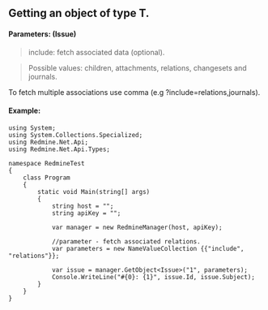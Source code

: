 ## Getting an object of type T. ##

#### Parameters: (Issue) ####

> include: fetch associated data (optional).

> Possible values: children, attachments, relations, changesets and journals.

To fetch multiple associations use comma (e.g ?include=relations,journals).

#### Example: ####
```
using System;
using System.Collections.Specialized;
using Redmine.Net.Api;
using Redmine.Net.Api.Types;

namespace RedmineTest
{
    class Program
    {
        static void Main(string[] args)
        {
            string host = "";
            string apiKey = "";

            var manager = new RedmineManager(host, apiKey);

            //parameter - fetch associated relations.
            var parameters = new NameValueCollection {{"include", "relations"}};
      
            var issue = manager.GetObject<Issue>("1", parameters);
            Console.WriteLine("#{0}: {1}", issue.Id, issue.Subject);
        }
    }
}
```